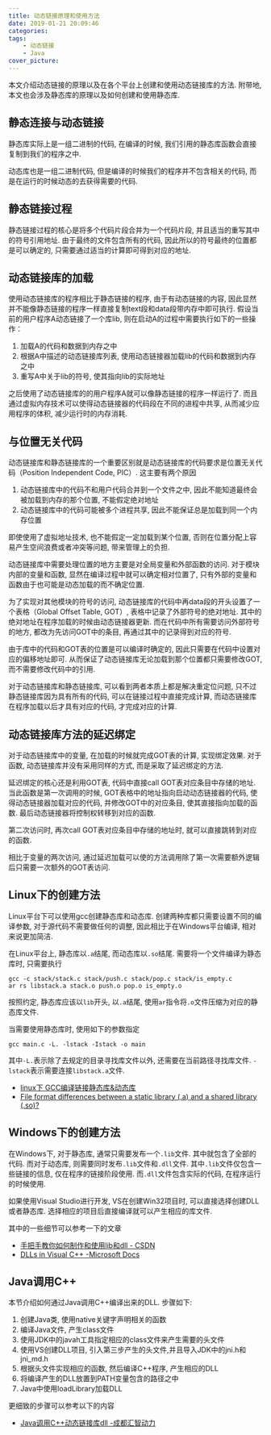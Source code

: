 ```yaml
---
title: 动态链接原理和使用方法
date: 2019-01-21 20:09:46
categories:
tags:
    - 动态链接
    - Java
cover_picture:
---
```




本文介绍动态链接的原理以及在各个平台上创建和使用动态链接库的方法. 附带地, 本文也会涉及静态库的原理以及如何创建和使用静态库.



静态连接与动态链接
--------------------

静态库实际上是一组二进制的代码, 在编译的时候, 我们引用的静态库函数会直接复制到我们的程序之中. 

动态库也是一组二进制代码, 但是编译的时候我们的程序并不包含相关的代码, 而是在运行的时候动态的去获得需要的代码.


静态链接过程
---------------

静态链接过程的核心是将多个代码片段合并为一个代码片段, 并且适当的重写其中的符号引用地址. 由于最终的文件包含所有的代码, 因此所以的符号最终的位置都是可以确定的, 只需要通过适当的计算即可得到对应的地址. 


动态链接库的加载
--------------------

使用动态链接库的程序相比于静态链接的程序, 由于有动态链接的内容, 因此显然并不能像静态链接的程序一样直接复制text段和data段带内存中即可执行. 假设当前的用户程序A动态链接了一个库lib, 则在启动A的过程中需要执行如下的一些操作：

1. 加载A的代码和数据到内存之中
2. 根据A中描述的动态链接库列表, 使用动态链接器加载lib的代码和数据到内存之中
3. 重写A中关于lib的符号, 使其指向lib的实际地址

之后使用了动态链接库的的用户程序A就可以像静态链接的程序一样运行了. 而且通过虚拟内存技术可以使得动态链接器的代码段在不同的进程中共享, 从而减少应用程序的体积, 减少运行时的内存消耗. 


与位置无关代码
---------------------

动态链接库和静态链接库的一个重要区别就是动态链接库的代码要求是位置无关代码（Position Independent Code,  PIC）. 这主要有两个原因

1. 动态链接库中的代码不和用户代码合并到一个文件之中, 因此不能知道最终会被加载到内存的那个位置, 不能假定绝对地址
2. 动态链接库中的代码可能被多个进程共享, 因此不能保证总是加载到同一个内存位置

即使使用了虚拟地址技术, 也不能假定一定加载到某个位置, 否则在位置分配上容易产生空间浪费或者冲突等问题, 带来管理上的负担. 

动态链接库中需要处理位置的地方主要是对全局变量和外部函数的访问. 对于模块内部的变量和函数, 显然在编译过程中就可以确定相对位置了, 只有外部的变量和函数由于也可能是动态加载的而不确定位置. 

为了实现对其他模块的符号的访问, 动态链接库的代码中再data段的开头设置了一个表格（Global Offset Table,  GOT）, 表格中记录了外部符号的绝对地址. 其中的绝对地址在程序加载的时候由动态链接器更新. 而在代码中所有需要访问外部符号的地方, 都改为先访问GOT中的条目, 再通过其中的记录得到对应的符号. 

由于库中的代码和GOT表的位置是可以编译时确定的, 因此只需要在代码中设置对应的偏移地址即可. 从而保证了动态链接库无论加载到那个位置都只需要修改GOT, 而不需要修改代码中的引用. 

对于动态链接库和静态链接库, 可以看到两者本质上都是解决重定位问题, 只不过静态链接库因为具有所有的代码, 可以在链接过程中直接完成计算, 而动态链接库在程序加载以后才具有对应的代码, 才完成对应的计算. 


动态链接库方法的延迟绑定
------------------------------

对于动态链接库中的变量, 在加载的时候就完成GOT表的计算, 实现绑定效果. 对于函数, 动态链接库并没有采用同样的方式, 而是采取了延迟绑定的方法. 

延迟绑定的核心还是利用GOT表, 代码中直接call GOT表对应条目中存储的地址. 当此函数是第一次调用的时候, GOT表格中的地址指向启动动态链接器的代码, 使得动态链接器加载对应的代码, 并修改GOT中的对应条目, 使其直接指向加载的函数. 最后动态链接器将控制权转移到对应的函数. 

第二次访问时, 再次call GOT表对应条目中存储的地址时, 就可以直接跳转到对应的函数. 

相比于变量的两次访问, 通过延迟加载可以使的方法调用除了第一次需要额外逻辑后只需要一次额外的GOT表访问. 




Linux下的创建方法
-------------------

Linux平台下可以使用gcc创建静态库和动态库. 创建两种库都只需要设置不同的编译参数, 对于源代码不需要做任何的调整, 因此相比于在Windows平台编译, 相对来说更加简洁.

在Linux平台上, 静态库以`.a`结尾, 而动态库以`.so`结尾. 需要将一个文件编译为静态库时, 只需要执行

```
gcc -c stack/stack.c stack/push.c stack/pop.c stack/is_empty.c
ar rs libstack.a stack.o push.o pop.o is_empty.o 
```

按照约定, 静态库应该以`lib`开头, 以`.a`结尾, 使用`ar`指令将`.o`文件压缩为对应的静态库文件.  

当需要使用静态库时, 使用如下的参数指定

```
gcc main.c -L. -lstack -Istack -o main
```

其中`-L.`表示除了去规定的目录寻找库文件以外, 还需要在当前路径寻找库文件. `-lstack`表示需要连接`libstack.a`文件. 


- [linux下 GCC编译链接静态库&动态库](https://www.cnblogs.com/thechosenone95/p/10605172.html)
- [File format differences between a static library (.a) and a shared library (.so)?](https://stackoverflow.com/questions/41879433/file-format-differences-between-a-static-library-a-and-a-shared-library-so)


Windows下的创建方法
-------------------------

在Windows下, 对于静态库, 通常只需要发布一个`.lib`文件. 其中就包含了全部的代码. 而对于动态库, 则需要同时发布`.lib`文件和`.dll`文件. 其中`.lib`文件仅包含一些链接的信息, 仅在程序的链接阶段使用. 而`.dll`文件包含实际的代码, 在程序运行的时候使用.

如果使用Visual Studio进行开发, VS在创建Win32项目时, 可以直接选择创建DLL或者静态库. 选择相应的项目后直接编译就可以产生相应的库文件.

其中的一些细节可以参考一下的文章

- [手把手教你如何制作和使用lib和dll - CSDN](https://blog.csdn.net/sj2050/article/details/81700183)
- [DLLs in Visual C++ -Microsoft Docs](https://docs.microsoft.com/en-us/cpp/build/dlls-in-visual-cpp?view=vs-2017)



Java调用C++
--------------

本节介绍如何通过Java调用C++编译出来的DLL. 步骤如下:

1. 创建Java类, 使用native关键字声明相关的函数
2. 编译Java文件, 产生class文件
3. 使用JDK中的javah工具指定相应的class文件来产生需要的头文件
4. 使用VS创建DLL项目, 引入第三步产生的头文件,并且导入JDK中的jni.h和jni_md.h
5. 根据头文件实现相应的函数, 然后编译C++程序, 产生相应的DLL
6. 将编译产生的DLL放置到PATH变量包含的路径之中
7. Java中使用loadLibrary加载DLL

更细致的步骤可以参考以下的内容
- [Java调用C++动态链接库dll -成都汇智动力](http://m.sohu.com/a/246320140_100181197)